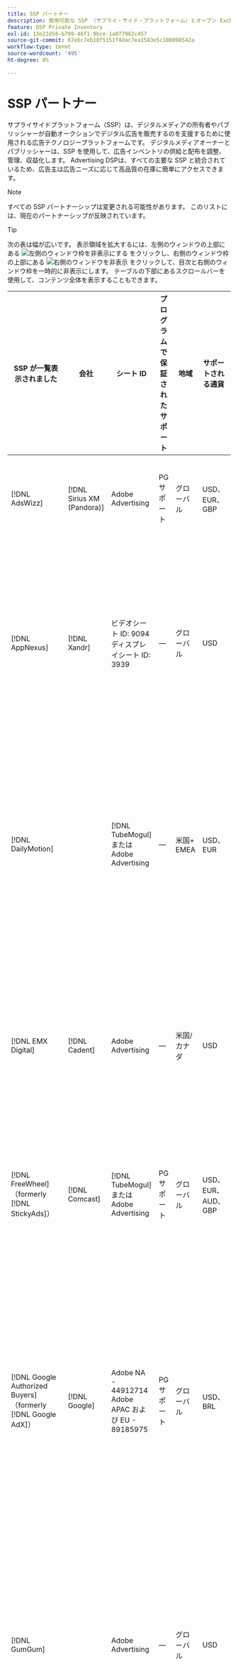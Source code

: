 ```yaml
---
title: SSP パートナー
description: 使用可能な SSP （サプライ・サイド・プラットフォーム）とオープン Exchange パートナーのリストを参照してください。
feature: DSP Private Inventory
exl-id: 13e22d58-b799-46f1-9bce-1a077982c457
source-git-commit: 67ebc7eb18f5151f4dac7ea1583e5c108098542a
workflow-type: tm+mt
source-wordcount: '495'
ht-degree: 0%

---
```


# SSP パートナー

サプライサイドプラットフォーム（SSP）は、デジタルメディアの所有者やパブリッシャーが自動オークションでデジタル広告を販売するのを支援するために使用される広告テクノロジープラットフォームです。 デジタルメディアオーナーとパブリッシャーは、SSP を使用して、広告インベントリの供給と配布を調整、管理、収益化します。 Advertising DSPは、すべての主要な SSP と統合されているため、広告主は広告ニーズに応じて高品質の在庫に簡単にアクセスできます。

>[!NOTE]
>
>すべての SSP パートナーシップは変更される可能性があります。 このリストには、現在のパートナーシップが反映されています。

>[!TIP]
>
>次の表は幅が広いです。 表示領域を拡大するには、左側のウィンドウの上部にある ![ 左側のウィンドウ枠を非表示にする ](/help/dsp/assets/hide-left-pane.png " 左側のウィンドウ枠を非表示にする ") をクリックし、右側のウィンドウ枠の上部にある ![右側のウィンドウを非表示](/help/dsp/assets/hide-right-pane.png "右側のウィンドウを非表示") をクリックして、目次と右側のウィンドウ枠を一時的に非表示にします。 テーブルの下部にあるスクロールバーを使用して、コンテンツ全体を表示することもできます。

| SSP が一覧表示されました | 会社 | シート ID | プログラムで保証されたサポート | 地域 | サポートされる通貨 | サポートされているインベントリ |
| --- | --- | --- | --- | --- | --- | --- |
| [!DNL AdsWizz] | [!DNL Sirius XM (Pandora)] | Adobe Advertising | PG サポート | グローバル | USD、EUR、GBP | オーディオデスクトップとモバイル |
| [!DNL AppNexus] | [!DNL Xandr] | ビデオシート ID: 9094<br> ディスプレイシート ID: 3939 | — | グローバル | USD | デスクトップおよびモバイルの表示 <br><br> ビデオデスクトップ、モバイルおよび CTV |
| [!DNL DailyMotion] |  | [!DNL TubeMogul] またはAdobe Advertising | — | 米国+ EMEA | USD、EUR | デスクトップおよびモバイルの表示 <br><br> ビデオデスクトップ、モバイルおよび CTV |
| [!DNL EMX Digital] | [!DNL Cadent] | Adobe Advertising | — | 米国/カナダ | USD | デスクトップおよびモバイルの表示 <br><br> ビデオデスクトップ、モバイルおよび CTV |
| [!DNL FreeWheel] （formerly [!DNL StickyAds]） | [!DNL Comcast] | [!DNL TubeMogul] またはAdobe Advertising | PG サポート | グローバル | USD、EUR、AUD、GBP | ビデオデスクトップ、モバイル、CTV |
| [!DNL Google Authorized Buyers] （formerly [!DNL Google AdX]） | [!DNL Google] | Adobe NA - 44912714<br>Adobe APAC および EU - 89185975 | PG サポート | グローバル | USD、BRL | オーディオデスクトップおよびモバイル <br><br> ディスプレイデスクトップおよびモバイル <br><br> ビデオデスクトップ、モバイル、CTV |
| [!DNL GumGum] |  | Adobe Advertising | — | グローバル | USD | デスクトップとモバイルの表示 <br><br> ビデオのデスクトップとモバイル |
| [!DNL Index] | [!DNL Index] | [!DNL Adobe Display]<br>[!DNL Adobe Video] | — | グローバル | USD | デスクトップおよびモバイルの表示 <br><br> ビデオデスクトップ、モバイルおよび CTV |
| [!DNL Magnite (Streaming) CTV] | [!DNL Magnite] （旧称 [!DNL Telaria] および [!DNL Tremor]） | [!DNL TubeMogul] またはAdobe Advertising | PG サポート | グローバル | AUD、USD | ビデオデスクトップ、モバイル、CTV |
| [!DNL Magnite DV+] | [!DNL Magnite] （旧称 [!DNL Telaria] および [!DNL Tremor]） | [!DNL TubeMogul] またはAdobe Advertising | PG サポート | グローバル | USD | オーディオデスクトップおよびモバイル <br><br> ディスプレイデスクトップおよびモバイル <br><br> ビデオデスクトップ、モバイル、CTV |
| [!DNL OpenX] | [!DNL OpenX] | [!DNL TubeMogul] またはAdobe Advertising | PG サポート | グローバル | USD | デスクトップおよびモバイルの表示 <br><br> ビデオデスクトップ、モバイルおよび CTV |
| [!DNL PubMatic New ortb2.2] | [!DNL Pubmatic] | [!DNL TubeMogul] またはAdobe Advertising | — | グローバル | USD | デスクトップおよびモバイルの表示 <br><br> ビデオデスクトップ、モバイルおよび CTV |
| [!DNL ShareThrough] |  | [!DNL TubeMogul] またはAdobe Advertising | — | グローバル | USD | ディスプレイのデスクトップとモバイル <br><br> ネイティブなディスプレイ <br><br> ビデオデスクトップ、モバイル、CTV |
| [!DNL SmartClip] |  | Adobe Advertising | — | EMEA | すべての通貨 | デスクトップおよびモバイルの表示 <br><br> ビデオデスクトップ、モバイルおよび CTV |
| [!DNL SmartStream] |  | Adobe Advertising | — | EMEA | EUR、USD | ビデオデスクトップとモバイル |
| [!DNL Taboola] |  | Adobe Advertising | — | 米国/カナダ | USD | ビデオデスクトップとモバイル |
| [!DNL Teads] |  | [!DNL TubeMogul] またはAdobe Advertising | — | アウトストリームビデオ = グローバル <br> ディスプレイ = NA + EMEA | USD | デスクトップとモバイルの表示 <br><br> ビデオのデスクトップとモバイル |
| [!DNL TripleLift] |  | [!DNL TubeMogul] またはAdobe Advertising | — | グローバル | USD | ネイティブディスプレイ |
| [!DNL TripleLift Display & Outstream] |  | [!DNL TubeMogul] またはAdobe Advertising | — | グローバル | USD | デスクトップおよびモバイルの表示 <br><br> ビデオデスクトップ、モバイルおよび CTV |
| [!DNL Triton] |  | Adobe Advertising | PG サポート | グローバル | USD | オーディオデスクトップとモバイル |
| [!DNL Unruly] | [!DNL Nexxen] | Adobe Advertising | — | 米国+ EMEA | USD | デスクトップおよびモバイルの表示 <br><br> ビデオデスクトップ、モバイルおよび CTV |
| [!DNL Yahoo] |  | [!DNL TubeMogul] またはAdobe Advertising | — | グローバル | USD | デスクトップおよびモバイルの表示 <br><br> ビデオデスクトップ、モバイルおよび CTV |

>[!MORELIKETHIS]
>
>* [ インベントリ機能の概要 ](inventory-overview.md)


